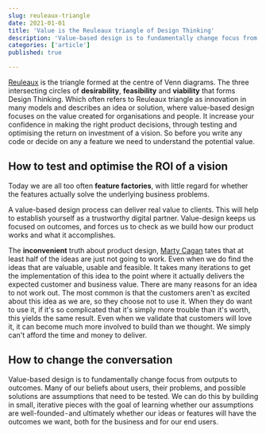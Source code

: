 ```yaml
---
slug: reuleaux-triangle
date: 2021-01-01
title: 'Value is the Reuleaux triangle of Design Thinking'
description: 'Value-based design is to fundamentally change focus from outputs to outcomes.'
categories: ['article']
published: true

---
```


[Reuleaux](https://en.wikipedia.org/wiki/Reuleaux_triangle) is the triangle formed at the centre of Venn diagrams. The three intersecting circles of **desirability**, **feasibility** and **viability** that forms Design Thinking. Which often refers to Reuleaux triangle as innovation in many models and describes an idea or solution, where value-based design focuses on the value created for organisations and people. It increase your confidence in making the right product decisions, through testing and optimising the return on investment of a vision. So before you write any code or decide on any a feature we need to understand the potential value.

## How to test and optimise the ROI of a vision
Today we are all too often **feature factories**, with little regard for whether the features actually solve the underlying business problems.

A value-based design process can deliver real value to clients. This will help to establish yourself as a trustworthy digital partner. Value-design keeps us focused on outcomes, and forces us to check as we build how our product works and what it accomplishes.

The **inconvenient** truth about product design, [Marty Cagan](https://svpg.com/the-inconvenient-truth-about-product/) tates that at least half of the ideas are just not going to work. Even when we do find the ideas that are valuable, usable and feasible. It takes many iterations to get the implementation of this idea to the point where it actually delivers the expected customer and business value.
There are many reasons for an idea to not work out. The most common is that the customers aren't as excited about this idea as we are, so they choose not to use it. When they do want to use it, if it's so complicated that it's simply more trouble than it's worth, this yields the same result. Even when we validate that customers will love it, it can become much more involved to build than we thought. We simply can't afford the time and money to deliver.

## How to change the conversation
Value-based design is to fundamentally change focus from outputs to outcomes. Many of our beliefs about users, their problems, and possible solutions are assumptions that need to be tested. We can do this by building in small, iterative pieces with the goal of learning whether our assumptions are well-founded - and ultimately whether our ideas or features will have the outcomes we want, both for the business and for our end users.